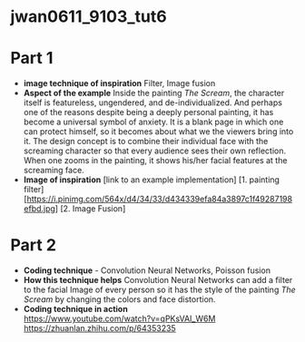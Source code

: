 # jwan0611_9103_tut6 

# Part 1

- **image technique of inspiration**  Filter, Image fusion 
- **Aspect of the example** Inside the painting *The Scream*, the character itself is featureless, ungendered, and de-individualized. And perhaps one of the reasons despite being a deeply personal painting, it has become a universal symbol of anxiety. It is a blank page in which one can protect himself, so it becomes about what we the viewers bring into it. The design concept is to combine their individual face with the screaming character so that every audience sees their own reflection. When one zooms in the painting, it shows his/her facial features at the screaming face. 
- **Image of inspiration**
[link to an example implementation]
[1. painting filter] [https://i.pinimg.com/564x/d4/34/33/d434339efa84a3897c1f49287198efbd.jpg]
[2. Image Fusion] 

 
# Part 2

- **Coding technique** - Convolution Neural Networks, Poisson fusion  
- **How this technique helps** Convolution Neural Networks can add a filter to the facial Image of every person so it has the style of the painting _The Scream_ by changing the colors and face distortion. 
- **Coding technique in action**  
https://www.youtube.com/watch?v=qPKsVAI_W6M   
https://zhuanlan.zhihu.com/p/64353235 
